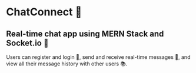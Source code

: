 # ChatConnect 💬

## Real-time chat app using MERN Stack and Socket.io 🚀

Users can register and login 📝, send and receive real-time messages 📩, and view all their message history with other users 📚.
